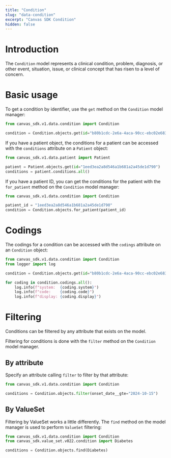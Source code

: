 ```yaml
---
title: "Condition"
slug: "data-condition"
excerpt: "Canvas SDK Condition"
hidden: false
---
```


# Introduction

The `Condition` model represents a clinical condition, problem, diagnosis, or other event, situation, issue, or clinical concept that has risen to a level of concern.

# Basic usage

To get a condition by identifier, use the `get` method on the `Condition` model manager:

```python
from canvas_sdk.v1.data.condition import Condition

condition = Condition.objects.get(id="b80b1cdc-2e6a-4aca-90cc-ebc02e683f35")
```

If you have a patient object, the conditions for a patient can be accessed with the `conditions` attribute on a `Patient` object:

```python
from canvas_sdk.v1.data.patient import Patient

patient = Patient.objects.get(id="1eed3ea2a8d546a1b681a2a45de1d790")
conditions = patient.conditions.all()
```

If you have a patient ID, you can get the conditions for the patient with the `for_patient` method on the `Condition` model manager:

```python
from canvas_sdk.v1.data.condition import Condition

patient_id = "1eed3ea2a8d546a1b681a2a45de1d790"
condition = Condition.objects.for_patient(patient_id)
```

# Codings

The codings for a condition can be accessed with the `codings` attribute on an `Condition` object:

```python
from canvas_sdk.v1.data.condition import Condition
from logger import log

condition = Condition.objects.get(id="b80b1cdc-2e6a-4aca-90cc-ebc02e683f35")

for coding in condition.codings.all():
    log.info(f"system:  {coding.system}")
    log.info(f"code:    {coding.code}")
    log.info(f"display: {coding.display}")
```

# Filtering

Conditions can be filtered by any attribute that exists on the model.

Filtering for conditions is done with the `filter` method on the `Condition` model manager.

## By attribute

Specify an attribute calling `filter` to filter by that attribute:

```python
from canvas_sdk.v1.data.condition import Condition

conditions = Condition.objects.filter(onset_date__gte="2024-10-15")
```

## By ValueSet

Filtering by ValueSet works a little differently. The `find` method on the model manager is used to perform `ValueSet` filtering:

```python
from canvas_sdk.v1.data.condition import Condition
from canvas_sdk.value_set.v022.condition import Diabetes

conditions = Condition.objects.find(Diabetes)
```
